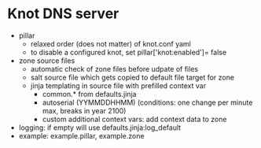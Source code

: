 # Knot DNS server

+ pillar
    + relaxed order (does not matter) of knot.conf yaml
    + to disable a configured knot, set pillar['knot:enabled']= false
+ zone source files
    + automatic check of zone files before udpate of files
    + salt source file which gets copied to default file target for zone
    + jinja templating in source file with prefilled context var
        + common.* from defaults.jinja
        + autoserial (YYMMDDHHMM) (conditions: one change per minute max, breaks in year 2100)
        + custom additional context vars: add context data to zone
+ logging: if empty will use defaults.jinja:log_default
+ example: example.pillar, example.zone
